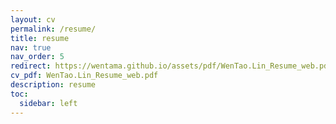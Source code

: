 ```yaml
---
layout: cv
permalink: /resume/
title: resume
nav: true
nav_order: 5
redirect: https://wentama.github.io/assets/pdf/WenTao.Lin_Resume_web.pdf
cv_pdf: WenTao.Lin_Resume_web.pdf
description: resume
toc:
  sidebar: left
---
```

